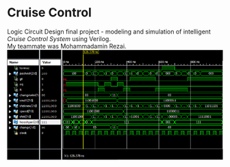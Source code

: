# Cruise Control
Logic Circuit Design final project - modeling and simulation of intelligent *Cruise Control System* using Verilog.  
My teammate was Mohammadamin Rezai.  
<img src=Simulations/1.png></img>
